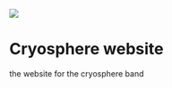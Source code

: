 ![](https://travis-ci.org/Inveracity/cryosite.svg?branch=master)
# Cryosphere website

the website for the cryosphere band
